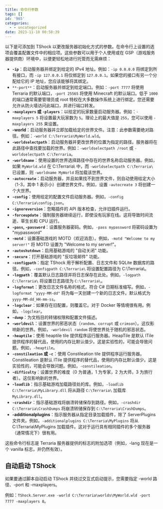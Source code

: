 ```yaml
---
title: 命令行参数
tags: []
id: '965'
categories:
  - - uncategorized
date: 2023-11-10 00:58:39
---
```


以下是可添加到 TShock 以更改服务器初始化方式的参数。在命令行上设置的选项会覆盖配置文件中的相应项。这些参数可以用于个人使用或在 GSP（游戏服务器提供商）环境中，以便更轻松地进行托管而无需麻烦：

*   **`-ip`**：启动服务器并绑定到给定的 IPv4 地址。例如：`-ip 0.0.0.0` 将绑定到所有接口，而 `-ip 127.0.0.1` 将仅绑定到 `127.0.0.1`。如果您的接口有另一个分配给它的 IP 地址，您应该能够将其绑定。
*   `**-port**`：启动服务器并绑定到给定端口。例如：`-port 7777` 将使用 Terraria 的默认端口，`-port 25565` 将使用 Minecraft 的默认端口。低于 `1000` 的端口通常需要管理员或 root 特权在大多数操作系统上进行绑定。您还需要允许从防火墙访问此端口，并进行端口转发。
*   **`-maxplayers` 或 `-players`**：以给定的玩家数量启动服务器。例如：`-maxplayers 5` 将设置最大玩家数为 `5`。理论上的最大值是 `255`，您可以使用 `-maxplayers 255` 来设置。
*   **\-world**：启动服务器并立即加载给定的世界文件。注意：此参数需要绝对路径。例如：`-world C:\Terraria\MyWorld.wld`。
*   **`-worldselectpath`**：启动服务器并更改世界的位置为指定的路径。服务器将在此路径中查找要加载的世界。例如：`-worldselectpath /root` 或 `-worldselectpath C:\Terraria`。
*   **`-worldname`**：使用设置的世界选择路径中存在的世界名称启动服务器。例如，如果 `MyWorld.wld` 在 C:\\Terraria\\ 中，而 `-worldselectpath C:\Terraria\` 已设置，则 `-worldname MyWorld` 将加载该世界。
*   **`-autocreate`**：启动服务器，并且如果找不到世界文件，则自动使用给定大小（1-3，其中 1 表示小）创建世界文件。例如，设置 `-autocreate 3` 将创建一个大世界。
*   **`-config`**：使用给定的配置文件启动服务器。例如，`-config C:\Terraria\config.json`。
*   **`-ignoreversion`**：忽略插件的 API 版本检查，允许旧插件运行。
*   **`-forceupdate`**：强制服务器继续运行，即使没有玩家在线。这将导致时间流逝、草生长和 CPU 运行。
*   **`-pass`, `-password`**：设置服务器密码。例如，`-pass mypassword` 将密码设置为 "mypassword"
*   **`-motd`**：设置基础游戏的 MOTD（欢迎消息）。例如，`-motd "Welcome to my server!"` 将 MOTD 设置为 "Welcome to my server!"。
*   **`-autoshutdown`**：启用基础游戏的 "自动关闭" 功能。
*   **`-secure`**：打开基础游戏的 "反垃圾邮件" 功能。
*   **`-configpath`**：指定 TShock 用于解析配置、日志文件和 SQLite 数据库的路径。例如，`-configpath C:\Terraria\` 将设置配置路径为 C:\\Terraria\\。
*   **`-logpath`**：覆盖默认日志路径并将日志保存在此处。例如，`-logpath C:\Terraria\` 将设置日志路径为 `C:\Terraria\`。
*   **`-logformat`**：更改日志文件名称的格式，符合 C# 日期标准缩写。例如，`-logformat "yyyy-MM-dd"` 将为每一天创建一个新的日志文件。默认格式为 `yyyy-MM-dd_HH-mm-ss`。
*   **`-logclear`**：如果存在旧配置，则覆盖它。对于 Docker 等情境很有用。例如，`-logclear`。
*   **`-dump`**：为文档目的转储权限和配置文件描述。
*   **`-worldevil`**：设置世界的邪恶状态（`random`、`corrupt` 或 `crimson`）。这仅影响新的世界。例如，`-worldevil random` 将使世界处于随机的邪恶状态。
*   **`-heaptile`**：使用 heaptile tile 提供程序运行服务器。HeapTile 是默认 ITile 提供程序的替代品，使用的内存比默认值少。这是实验性的，可能会导致问题。例如，`-heaptile`。
*   **`-constileation` 或 `-c`**：使用 Constileation tile 提供程序运行服务器。Constileation 是默认 ITile 提供程序的替代品，使用的内存比默认值少。这是实验性的，可能会导致问题。例如，`-constileation`。
*   **`-difficulty`**：设置世界的难度（0 为普通，1 为专家，2 为大师，3 为旅行者）。这仅影响新的世界。
*   **`-loadlib`**：指示基础游戏加载路径处的库。例如，`-loadlib C:\Terraria\MyLibrary.dll` 将从路径 `C:\Terraria\` 加载库 `MyLibrary.dll`。
*   **`-crashdir`**：指示基础游戏将崩溃转储保存到路径。例如，`-crashdir C:\Terraria\CrashDumps` 将崩溃转储保存到 `C:\Terraria\CrashDumps`。
*   **\-additionalplugins**：指示服务器从指定目录加载插件，除了 ServerPlugins 文件夹。例如，`-additionalplugins C:\Terraria\MyPlugins` 将从 C:\\Terraria\\MyPlugins 加载插件。这对于运行具有相同插件的多个服务器（通常情况下）很有用。

这些命令行标志是 Terraria 服务器提供的标志的附加选项（例如，-lang 现在是一个 vanilla 标志，并仍然有效）。

## 自动启动 TShock

如果要通过脚本自动启动 TShock 并绕过交互式启动提示，您需要指定 -world 路径、-port 和 -maxplayers。

例如：`TShock.Server.exe -world C:\Terraria\worlds\MyWorld.wld -port 7777 -maxplayers 8`。
